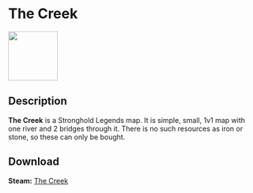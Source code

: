 # The Creek

<img src="https://steamuserimages-a.akamaihd.net/ugc/856104172564270764/085A89ADA0196D179B001D60E25CD58A6D7415E7/" width="100" height="100">

## Description
**The Creek** is a Stronghold Legends map. It is simple, small, 1v1 map with one river and 2 bridges through it. There is no such resources as iron or stone, so these can only be bought.

## Download

 **Steam:** [The Creek](https://steamcommunity.com/sharedfiles/filedetails/?id=1134821287)

